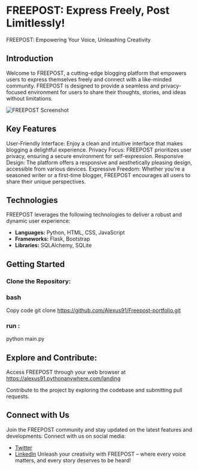 # FREEPOST: Express Freely, Post Limitlessly!
FREEPOST: Empowering Your Voice, Unleashing Creativity
## Introduction
Welcome to FREEPOST, a cutting-edge blogging platform that empowers users to express themselves freely and connect with a like-minded community. FREEPOST is designed to provide a seamless and privacy-focused environment for users to share their thoughts, stories, and ideas without limitations.

![FREEPOST Screenshot](Freepost-portfolio/webapp/static/img/scenery/Screenshotdesktop.png)

## Key Features
User-Friendly Interface: Enjoy a clean and intuitive interface that makes blogging a delightful experience.
Privacy Focus: FREEPOST prioritizes user privacy, ensuring a secure environment for self-expression.
Responsive Design: The platform offers a responsive and aesthetically pleasing design, accessible from various devices.
Expressive Freedom: Whether you're a seasoned writer or a first-time blogger, FREEPOST encourages all users to share their unique perspectives.
## Technologies
FREEPOST leverages the following technologies to deliver a robust and dynamic user experience:

- **Languages:** Python, HTML, CSS, JavaScript
- **Frameworks:** Flask, Bootstrap
- **Libraries:** SQLAlchemy, SQLite

## Getting Started
### Clone the Repository:

### bash
Copy code
git clone https://github.com/Alexus91/Freepost-portfolio.git

### run :
python main.py
## Explore and Contribute:
Access FREEPOST through your web browser at https://alexus91.pythonanywhere.com/landing

Contribute to the project by exploring the codebase and submitting pull requests.
## Connect with Us
Join the FREEPOST community and stay updated on the latest features and developments:
Connect with us on social media:
- [Twitter](https://twitter.com/kamalfadlll)
- [LinkedIn](https://www.linkedin.com/in/kamal-fadl-602b97191)
Unleash your creativity with FREEPOST – where every voice matters, and every story deserves to be heard!
